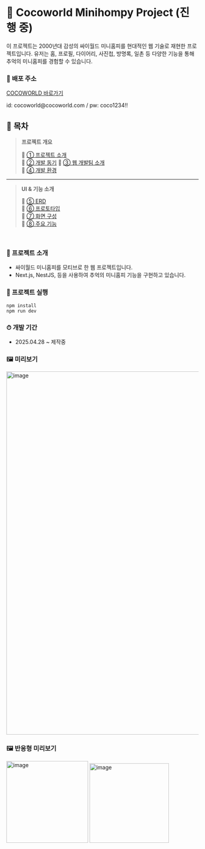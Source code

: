 # 🧸 Cocoworld Minihompy Project (진행 중)
이 프로젝트는 2000년대 감성의 싸이월드 미니홈피를 현대적인 웹 기술로 재현한 프로젝트입니다.
유저는 홈, 프로필, 다이어리, 사진첩, 방명록, 일촌 등 다양한 기능을 통해 추억의 미니홈피를 경험할 수 있습니다.

### 📌 배포 주소

[COCOWORLD 바로가기](http://34.236.72.45/)

<p> id: cocoworld@cocoworld.com / pw: coco1234!! </p>

## 🔖 목차  
> **프로젝트 개요**
> 
> 📌 [①  프로젝트 소개](#-프로젝트-소개)  
> 📌 [②  개발 동기](#-개발-동기)
> 📌 [③  웹 개발팀 소개](#-웹-개발팀-소개)  
> 📌 [④  개발 환경](#-개발-환경)  

---

>  **UI & 기능 소개**
>
> 📌 [⑤ ERD](#-erd)  
> 📌 [⑥  프로토타입](#-프로토타입)  
> 📌 [⑦  화면 구성](#-화면-구성)  
> 📌 [⑧  주요 기능](#-주요-기능)  

<br/>

### 📌 프로젝트 소개
- 싸이월드 미니홈피를 모티브로 한 웹 프로젝트입니다.
- Next.js, NestJS, 등을 사용하여 추억의 미니홈피 기능을 구현하고 있습니다.

### 🔅 프로젝트 실행
```
npm install
npm run dev
```

### ⏱ 개발 기간
- 2025.04.28 ~ 제작중

### 🖼️ 미리보기
<img width="950" alt="image" src="https://github.com/user-attachments/assets/f0ea1bb0-e703-4ec6-893a-92f292aff31b" />

### 🖼️ 반응형 미리보기
<img width="214" alt="image" src="https://github.com/user-attachments/assets/42b97022-3f4a-4dae-b7c2-c53431441537" />
<img width="208" alt="image" src="https://github.com/user-attachments/assets/e3005417-8118-49e4-988d-7564c3e7aeb2" />

